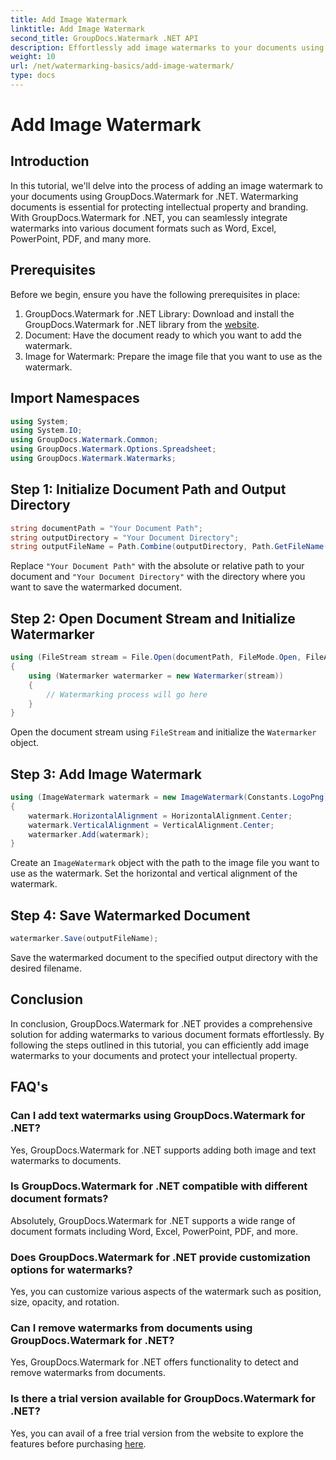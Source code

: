 ```yaml
---
title: Add Image Watermark
linktitle: Add Image Watermark
second_title: GroupDocs.Watermark .NET API
description: Effortlessly add image watermarks to your documents using GroupDocs.Watermark for .NET. Protect your intellectual property with ease.
weight: 10
url: /net/watermarking-basics/add-image-watermark/
type: docs
---
```

# Add Image Watermark

## Introduction
In this tutorial, we'll delve into the process of adding an image watermark to your documents using GroupDocs.Watermark for .NET. Watermarking documents is essential for protecting intellectual property and branding. With GroupDocs.Watermark for .NET, you can seamlessly integrate watermarks into various document formats such as Word, Excel, PowerPoint, PDF, and many more.
## Prerequisites
Before we begin, ensure you have the following prerequisites in place:
1. GroupDocs.Watermark for .NET Library: Download and install the GroupDocs.Watermark for .NET library from the [website](https://releases.groupdocs.com/Watermark/net/).
2. Document: Have the document ready to which you want to add the watermark.
3. Image for Watermark: Prepare the image file that you want to use as the watermark.

## Import Namespaces
```csharp
using System;
using System.IO;
using GroupDocs.Watermark.Common;
using GroupDocs.Watermark.Options.Spreadsheet;
using GroupDocs.Watermark.Watermarks;
```
## Step 1: Initialize Document Path and Output Directory
```csharp
string documentPath = "Your Document Path";
string outputDirectory = "Your Document Directory";
string outputFileName = Path.Combine(outputDirectory, Path.GetFileName(documentPath));
```
Replace `"Your Document Path"` with the absolute or relative path to your document and `"Your Document Directory"` with the directory where you want to save the watermarked document.
## Step 2: Open Document Stream and Initialize Watermarker
```csharp
using (FileStream stream = File.Open(documentPath, FileMode.Open, FileAccess.ReadWrite))
{
    using (Watermarker watermarker = new Watermarker(stream))
    {
        // Watermarking process will go here
    }
}
```
Open the document stream using `FileStream` and initialize the `Watermarker` object.
## Step 3: Add Image Watermark
```csharp
using (ImageWatermark watermark = new ImageWatermark(Constants.LogoPng))
{
    watermark.HorizontalAlignment = HorizontalAlignment.Center;
    watermark.VerticalAlignment = VerticalAlignment.Center;
    watermarker.Add(watermark);
}
```
Create an `ImageWatermark` object with the path to the image file you want to use as the watermark. Set the horizontal and vertical alignment of the watermark.
## Step 4: Save Watermarked Document
```csharp
watermarker.Save(outputFileName);
```
Save the watermarked document to the specified output directory with the desired filename.

## Conclusion
In conclusion, GroupDocs.Watermark for .NET provides a comprehensive solution for adding watermarks to various document formats effortlessly. By following the steps outlined in this tutorial, you can efficiently add image watermarks to your documents and protect your intellectual property.
## FAQ's
### Can I add text watermarks using GroupDocs.Watermark for .NET?
Yes, GroupDocs.Watermark for .NET supports adding both image and text watermarks to documents.
### Is GroupDocs.Watermark for .NET compatible with different document formats?
Absolutely, GroupDocs.Watermark for .NET supports a wide range of document formats including Word, Excel, PowerPoint, PDF, and more.
### Does GroupDocs.Watermark for .NET provide customization options for watermarks?
Yes, you can customize various aspects of the watermark such as position, size, opacity, and rotation.
### Can I remove watermarks from documents using GroupDocs.Watermark for .NET?
Yes, GroupDocs.Watermark for .NET offers functionality to detect and remove watermarks from documents.
### Is there a trial version available for GroupDocs.Watermark for .NET?
Yes, you can avail of a free trial version from the website to explore the features before purchasing [here](https://releases.groupdocs.com/).

